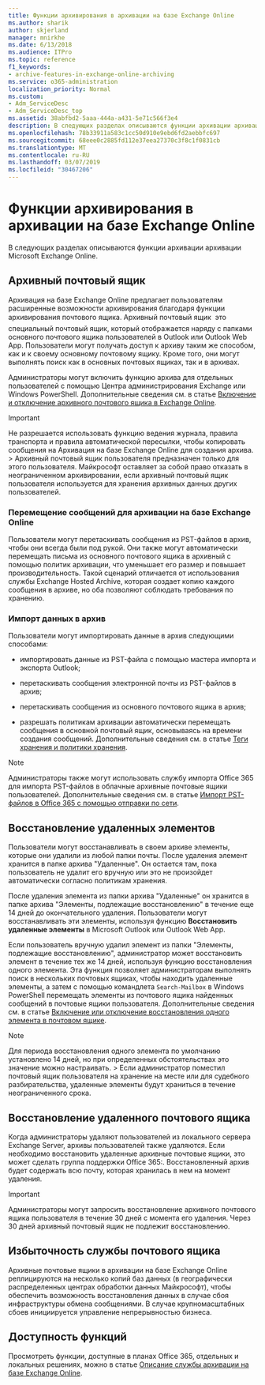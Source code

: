 ```yaml
---
title: Функции архивирования в архивации на базе Exchange Online
ms.author: sharik
author: skjerland
manager: mnirkhe
ms.date: 6/13/2018
ms.audience: ITPro
ms.topic: reference
f1_keywords:
- archive-features-in-exchange-online-archiving
ms.service: o365-administration
localization_priority: Normal
ms.custom:
- Adm_ServiceDesc
- Adm_ServiceDesc_top
ms.assetid: 38abfbd2-5aaa-444a-a431-5e71c566f3e4
description: В следующих разделах описываются функции архивации архивации Microsoft Exchange Online.
ms.openlocfilehash: 78b33911a583c1cc50d910e9ebd6fd2aebbfc697
ms.sourcegitcommit: 68eee0c2885fd112e37eea27370c3f8c1f0831cb
ms.translationtype: MT
ms.contentlocale: ru-RU
ms.lasthandoff: 03/07/2019
ms.locfileid: "30467206"
---
```

# <a name="archive-features-in-exchange-online-archiving"></a>Функции архивирования в архивации на базе Exchange Online

В следующих разделах описываются функции архивации архивации Microsoft Exchange Online.
  
## <a name="archive-mailbox"></a>Архивный почтовый ящик

Архивация на базе Exchange Online предлагает пользователям расширенные возможности архивирования благодаря функции архивирования почтового ящика. Архивный почтовый ящик  это специальный почтовый ящик, который отображается наряду с папками основного почтового ящика пользователей в Outlook или Outlook Web App. Пользователи могут получать доступ к архиву таким же способом, как и к своему основному почтовому ящику. Кроме того, они могут выполнять поиск как в основных почтовых ящиках, так и в архивах.
  
Администраторы могут включить функцию архива для отдельных пользователей с помощью Центра администрирования Exchange или Windows PowerShell. Дополнительные сведения см. в статье [Включение и отключение архивного почтового ящика в Exchange Online](https://go.microsoft.com/fwlink/p/?LinkId=404425).
  
> [!IMPORTANT]
>  Не разрешается использовать функцию ведения журнала, правила транспорта и правила автоматической пересылки, чтобы копировать сообщения на Архивация на базе Exchange Online для создания архива. >  Архивный почтовый ящик пользователя предназначен только для этого пользователя. Майкрософт оставляет за собой право отказать в неограниченном архивировании, если архивный почтовый ящик пользователя используется для хранения архивных данных других пользователей. 
  
### <a name="move-messages-to-exchange-online-archiving"></a>Перемещение сообщений для архивации на базе Exchange Online

Пользователи могут перетаскивать сообщения из PST-файлов в архив, чтобы они всегда были под рукой. Они также могут автоматически перемещать письма из основного почтового ящика в архивный с помощью политик архивации, что уменьшает его размер и повышает производительность. Такой сценарий отличается от использования службы Exchange Hosted Archive, которая создает копию каждого сообщения в архиве, но оба позволяют соблюдать требования по хранению. 
  
### <a name="import-data-to-the-archive"></a>Импорт данных в архив

Пользователи могут импортировать данные в архив следующими способами:
  
- импортировать данные из PST-файла с помощью мастера импорта и экспорта Outlook;
    
- перетаскивать сообщения электронной почты из PST-файлов в архив;
    
- перетаскивать сообщения из основного почтового ящика в архив;
    
- разрешать политикам архивации автоматически перемещать сообщения в основной почтовый ящик, основываясь на времени создания сообщений. Дополнительные сведения см. в статье [Теги хранения и политики хранения](https://go.microsoft.com/fwlink/p/?LinkId=314153).
    
> [!NOTE]
> Администраторы также могут использовать службу импорта Office 365 для импорта PST-файлов в облачные архивные почтовые ящики пользователей. Дополнительные сведения см. в статье [Импорт PST-файлов в Office 365 с помощью отправки по сети](https://go.microsoft.com/fwlink/p/?linkid=823074). 
  
## <a name="deleted-item-recovery"></a>Восстановление удаленных элементов

Пользователи могут восстанавливать в своем архиве элементы, которые они удалили из любой папки почты. После удаления элемент хранится в папке архива "Удаленные". Он остается там, пока пользователь не удалит его вручную или это не произойдет автоматически согласно политикам хранения.
  
После удаления элемента из папки архива "Удаленные" он хранится в папке архива "Элементы, подлежащие восстановлению" в течение еще 14 дней до окончательного удаления. Пользователи могут восстанавливать эти элементы, используя функцию **Восстановить удаленные элементы** в Microsoft Outlook или Outlook Web App. 
  
Если пользователь вручную удалил элемент из папки "Элементы, подлежащие восстановлению", администратор может восстановить элемент в течение тех же 14 дней, используя функцию восстановления одного элемента. Эта функция позволяет администраторам выполнять поиск в нескольких почтовых ящиках, чтобы находить удаленные элементы, а затем с помощью командлета  `Search-Mailbox` в Windows PowerShell перемещать элементы из почтового ящика найденных сообщений в почтовые ящики пользователя. Дополнительные сведения см. в статье [Включение или отключение восстановления одного элемента в почтовом ящике](https://go.microsoft.com/fwlink/p/?LinkId=314155).
  
> [!NOTE]
>  Для периода восстановления одного элемента по умолчанию установлено 14 дней, но при определенных обстоятельствах это значение можно настраивать. >  Если администратор поместил почтовый ящик пользователя на хранение на месте или для судебного разбирательства, удаленные элементы будут храниться в течение неограниченного срока. 
  
## <a name="deleted-mailbox-recovery"></a>Восстановление удаленного почтового ящика

Когда администраторы удаляют пользователей из локального сервера Exchange Server, архивы пользователей также удаляются. Если необходимо восстановить удаленные архивные почтовые ящики, это может сделать группа поддержки Office 365:. Восстановленный архив будет содержать всю почту, которая хранилась в нем на момент удаления.
  
> [!IMPORTANT]
> Администраторы могут запросить восстановление архивного почтового ящика пользователя в течение 30 дней с момента его удаления. Через 30 дней архивный почтовый ящик не подлежит восстановлению. 
  
## <a name="mailbox-service-redundancy"></a>Избыточность службы почтового ящика

Архивные почтовые ящики в архивации на базе Exchange Online реплицируются на несколько копий баз данных (в географически распределенных центрах обработки данных Майкрософт), чтобы обеспечить возможность восстановления данных в случае сбоя инфраструктуры обмена сообщениями. В случае крупномасштабных сбоев инициируется управление непрерывностью бизнеса. 
  
## <a name="feature-availability"></a>Доступность функций

Просмотреть функции, доступные в планах Office 365, отдельных и локальных решениях, можно в статье [Описание службы архивации на базе Exchange Online](exchange-online-archiving-service-description.md).
  
